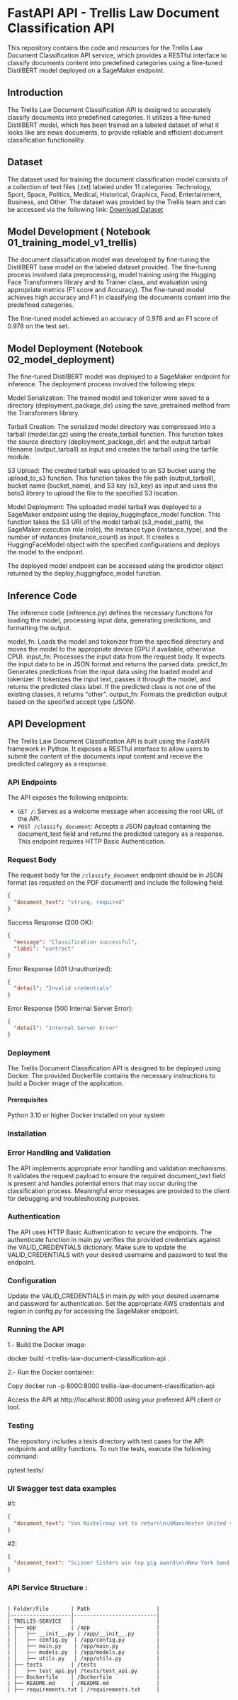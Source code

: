 # FastAPI API - Trellis Law Document Classification API

This repository contains the code and resources for the Trellis Law Document Classification API service, which provides a RESTful interface to classify documents content into predefined categories using a fine-tuned DistilBERT model deployed on a SageMaker endpoint.

## Introduction
The Trellis Law Document Classification API is designed to accurately classify documents into predefined categories. It utilizes a fine-tuned DistilBERT model, which has been trained on a labeled dataset of what it looks like are news documents, to provide reliable and efficient document classification functionality.

## Dataset
The dataset used for training the document classification model consists of a collection of text files (.txt) labeled under 11 categories: Technology, Sport, Space, Politics, Medical, Historical, Graphics, Food, Entertainment, Business, and Other. The dataset was provided by the Trellis team and can be accessed via the following link:
[Download Dataset](https://www.dropbox.com/scl/fi/nylcr21k4aw5xqmb72fgu/trellis_document_classification.zip?rlkey=1dhlovdnltg1r7pjdd9wkymo6&st=8570qec3&dl=0)

## Model Development ( Notebook 01_training_model_v1_trellis)
The document classification model was developed by fine-tuning the DistilBERT base model on the labeled dataset provided. The fine-tuning process involved data preprocessing, model training using the Hugging Face Transformers library and its Trainer class, and evaluation using appropriate metrics (F1 score and Accuracy). The fine-tuned model achieves high accuracy and F1 in classifying the documents content into the predefined categories.

The fine-tuned model achieved an accuracy of 0.978 and an F1 score of 0.978 on the test set.

## Model Deployment (Notebook 02_model_deployment)
The fine-tuned DistilBERT model was deployed to a SageMaker endpoint for inference. The deployment process involved the following steps:

Model Serialization: The trained model and tokenizer were saved to a directory (deployment_package_dir) using the save_pretrained method from the Transformers library.

Tarball Creation: The serialized model directory was compressed into a tarball (model.tar.gz) using the create_tarball function. This function takes the source directory (deployment_package_dir) and the output tarball filename (output_tarball) as input and creates the tarball using the tarfile module.

S3 Upload: The created tarball was uploaded to an S3 bucket using the upload_to_s3 function. This function takes the file path (output_tarball), bucket name (bucket_name), and S3 key (s3_key) as input and uses the boto3 library to upload the file to the specified S3 location.

Model Deployment: The uploaded model tarball was deployed to a SageMaker endpoint using the deploy_huggingface_model function. This function takes the S3 URI of the model tarball (s3_model_path), the SageMaker execution role (role), the instance type (instance_type), and the number of instances (instance_count) as input. It creates a HuggingFaceModel object with the specified configurations and deploys the model to the endpoint.

The deployed model endpoint can be accessed using the predictor object returned by the deploy_huggingface_model function.

## Inference Code
The inference code (inference.py) defines the necessary functions for loading the model, processing input data, generating predictions, and formatting the output.

model_fn: Loads the model and tokenizer from the specified directory and moves the model to the appropriate device (GPU if available, otherwise CPU).
input_fn: Processes the input data from the request body. It expects the input data to be in JSON format and returns the parsed data.
predict_fn: Generates predictions from the input data using the loaded model and tokenizer. It tokenizes the input text, passes it through the model, and returns the predicted class label. If the predicted class is not one of the existing classes, it returns "other".
output_fn: Formats the prediction output based on the specified accept type (JSON).

## API Development
The Trellis Law Document Classification API is built using the FastAPI framework in Python. It exposes a RESTful interface to allow users to submit the content of the documents input content and receive the predicted category as a response.

### API Endpoints
The API exposes the following endpoints:
- `GET /`: Serves as a welcome message when accessing the root URL of the API.
- `POST /classify_document`: Accepts a JSON payload containing the document_text field and returns the predicted category as a response. This endpoint requires HTTP Basic Authentication.

### Request Body
The request body for the `/classify_document` endpoint should be in JSON format (as requsted on the PDF document) and include the following field:
```json
{
  "document_text": "string, required"
}
```

Success Response (200 OK):

```json
{
  "message": "Classification successful",
  "label": "contract"
}

```

Error Response (401 Unauthorized):

```json
{
  "detail": "Invalid credentials"
}

```

Error Response (500 Internal Server Error):

```json
{
  "detail": "Internal Server Error"
}

```

### Deployment
The Trellis Document Classification API is designed to be deployed using Docker. The provided Dockerfile contains the necessary instructions to build a Docker image of the application.

#### Prerequisites

Python 3.10 or higher
Docker installed on your system

### Installation



### Error Handling and Validation

The API implements appropriate error handling and validation mechanisms. It validates the request payload to ensure the required document_text field is present and handles potential errors that may occur during the classification process. Meaningful error messages are provided to the client for debugging and troubleshooting purposes.

### Authentication

The API uses HTTP Basic Authentication to secure the endpoints. The authenticate function in main.py verifies the provided credentials against the VALID_CREDENTIALS dictionary. Make sure to update the VALID_CREDENTIALS with your desired username and password to test the endpoint.

### Configuration

Update the VALID_CREDENTIALS in main.py with your desired username and password for authentication.
Set the appropriate AWS credentials and region in config.py for accessing the SageMaker endpoint.

### Running the API

1.- Build the Docker image:

docker build -t trellis-law-document-classification-api .

2.- Run the Docker container:

Copy docker run -p 8000:8000 trellis-law-document-classification-api

Access the API at http://localhost:8000 using your preferred API client or tool.

### Testing

The repository includes a tests directory with test cases for the API endpoints and utility functions. To run the tests, execute the following command:

pytest tests/


### UI Swagger test data examples

#1: 
```json
{
  "document_text": "Van Nistelrooy set to return\n\nManchester United striker Ruud van Nistelrooy may make his comeback after an Achilles tendon injury in the FA Cup fifth round tie at Everton on Saturday.\n\nHe has been out of action for nearly three months and had targeted a return in the Champions League tie with AC Milan on 23 February. But Manchester United manager Sir Alex Ferguson hinted he may be back early. He said: \"There is a chance he could be involved at Everton but we'll just have to see how he comes through training.\" The 28-year-old has been training in Holland and Ferguson said: \"Ruud comes back on Tuesday and we need to assess how far on he is. \"The training he has been doing in Holland has been perfect and I am very satisfied with it.\" Even without Van Nistelrooy, United made it 13 wins in 15 league games with a 2-0 derby victory at Manchester City on Sunday. But they will be boosted by the return of the Dutch international, who is the club's top scorer this season with 12 goals. He has not played since aggravating the injury in the 3-0 win against West Brom on 27 November. Ferguson was unhappy with Van Nistelrooy for not revealing he was carrying an injury. United have also been hit by injuries to both Alan Smith and Louis Saha during Van Nistelrooy's absence, meaning Wayne Rooney has sometimes had to play in a lone role up front. The teenager has responded with six goals in nine games, including the first goal against City on Sunday."
}

```
#2: 
```json
{
  "document_text": "Scissor Sisters win top gig award\n\nNew York band Scissor Sisters have won a gig of the year award for their performance at this year's V Festival.\n\nThe award was voted for by listeners of Virgin Radio, which compiled a top 10 mostly dominated by newcomers on the music scene this year. The quirky disco-rock band beat The Red Hot Chili Peppers, who came second for their Hyde Park performance in June. Virgin Radio DJ Pete Mitchell said: \"This year has seen an amazing array of talent come into the mainstream.\" He added: \"The Scissor Sisters are one of the most original, eccentric bands to come through and it's no surprise the British public are lapping up their performances.\" Newcomers Keane came in third place for their August gig at the V Festival, followed by Maroon 5 and Snow Patrol.\n\nMusic veterans The Who and David Bowie both earned places on the list, at number eight and 10 respectively. At number seven was Oxfam's Make Fair Trade gig at London's Hammersmith Apollo in October, which featured performances by REM, Razorlight, and Coldplay's Chris Martin. Glasgow's Franz Ferdinand earned a place at number nine for their home-town performance in April. The annual survey was voted for by nearly 4,000 listeners."
}
```

### API Service Structure :

```

| Folder/File       | Path                     |
|-------------------|--------------------------|
| TRELLIS-SERVICE   |                          |
| ├── app           | /app                     |
| │   ├── __init__.py | /app/__init__.py       |
| │   ├── config.py  | /app/config.py          |
| │   ├── main.py    | /app/main.py            |
| │   ├── models.py  | /app/models.py          |
| │   ├── utils.py   | /app/utils.py           |
| ├── tests         | /tests                   |
| │   ├── test_api.py| /tests/test_api.py      |
| ├── Dockerfile    | /Dockerfile              |
| ├── README.md     | /README.md               |
| ├── requirements.txt | /requirements.txt     |

```